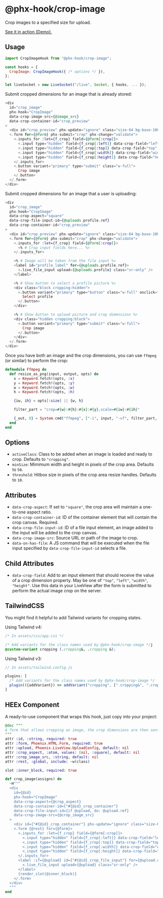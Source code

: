 # @phx-hook/crop-image

Crop images to a specified size for upload.

[See it in action (Demo).](https://phx-hook.elixir-saas.com/crop-image)

## Usage

```js
import CropImageHook from "@phx-hook/crop-image";

const hooks = {
  CropImage: CropImageHook({ /* options */ }),
};

let liveSocket = new LiveSocket("/live", Socket, { hooks, ... });
```

Submit cropped dimensions for an image that is already stored:

```heex
<div
  id="crop_image"
  phx-hook="CropImage"
  data-crop-image-src={@image_src}
  data-crop-container-id="crop_preview"
>
  <div id="crop_preview" phx-update="ignore" class="size-64 bg-base-100" />
  <.form for={@form} phx-submit="crop" phx-change="validate">
    <.inputs_for :let={f_crop} field={@form[:crop]}>
      <.input type="hidden" field={f_crop[:left]} data-crop-field="left" />
      <.input type="hidden" field={f_crop[:top]} data-crop-field="top" />
      <.input type="hidden" field={f_crop[:width]} data-crop-field="width" />
      <.input type="hidden" field={f_crop[:height]} data-crop-field="height" />
    </.inputs_for>
    <.button variant="primary" type="submit" class="w-full">
      Crop image
    </.button>
  </.form>
</div>
```

Submit cropped dimensions for an image that a user is uploading:

```heex
<div
  id="crop_image"
  phx-hook="CropImage"
  data-crop-aspect="square"
  data-crop-file-input-id={@uploads.profile.ref}
  data-crop-container-id="crop_preview"
>
  <div id="crop_preview" phx-update="ignore" class="size-64 bg-base-100" />
  <.form for={@form} phx-submit="crop" phx-change="validate">
    <.inputs_for :let={f_crop} field={@form[:crop]}>
      <% # Crop input fields here... %>
    </.inputs_for>

    <% # Image will be taken from the file input %>
    <label id="profile_label" for={@uploads.profile.ref}>
      <.live_file_input upload={@uploads.profile} class="sr-only" />
    </label>

    <% # Show button to select a profile picture %>
    <div class="block cropping:hidden">
      <.button variant="primary" type="button" class="w-full" onclick="profile_label.click()">
        Select profile
      </.button>
    </div>

    <% # Show button to upload picture and crop dimensions %>
    <div class="hidden cropping:block">
      <.button variant="primary" type="submit" class="w-full">
        Crop image
      </.button>
    </div>
  </.form>
</div>
```

Once you have both an image and the crop dimensions, you can use `ffmpeg` (or similar) to perform the crop:

```elixir
defmodule Ffmpeg do
  def resize_as_png(input, output, opts) do
    x = Keyword.fetch!(opts, :x)
    y = Keyword.fetch!(opts, :y)
    w = Keyword.fetch!(opts, :w)
    h = Keyword.fetch!(opts, :h)

    {iw, ih} = opts[:size] || {w, h}

    filter_part = "crop=#{w}:#{h}:#{x}:#{y},scale=#{iw}:#{ih}"

    {_out, 0} = System.cmd("ffmpeg", ["-i", input, "-vf", filter_part, output])
  end
end
```

## Options

* `activeClass`: Class to be added when an image is loaded and ready to crop. Defaults to `"cropping"`.
* `minSize`: Mimimum width and height in pixels of the crop area. Defaults to `50`.
* `threshold`: Hitbox size in pixels of the crop area resize handles. Defaults to `10`.

## Attributes

* `data-crop-aspect`: If set to `"square"`, the crop area will maintain a one-to-one aspect ratio.
* `data-crop-container-id`: ID of the container element that will contain the crop canvas. Required.
* `data-crop-file-input-id`: ID of a file input element, an image added to the input will be added to the crop canvas.
* `data-crop-image-src`: Source URL or path of the image to crop.
* `data-on-has-file`: A JS command that will be executed when the file input specified by `data-crop-file-input-id` selects a file.

## Child Attributes

* `data-crop-field`: Add to an input element that should receive the value of a crop dimension property. May be one of `"top"`, `"left"`, `"width"`, `"height"`. Use this data in your LiveView after the form is submitted to perform the actual image crop on the server.

## TailwindCSS

You might find it helpful to add Tailwind variants for cropping states.

Using Tailwind v4:

```css
/* In assets/css/app.css */

/* Add variants for the class names used by @phx-hook/crop-image */j
@custom-variant cropping (.cropping&, .cropping &);
```

Using Tailwind v3:

```js
// In assets/tailwind.config.js

plugins: [
  /* Add variants for the class names used by @phx-hook/crop-image */
  plugin(({addVariant}) => addVariant("cropping", [".cropping&", ".cropping &"])),
]
```

## HEEx Component

A ready-to-use component that wraps this hook, just copy into your project:

```ex
@doc """
A form that allows cropping an image, the crop dimensions are then sent on submit.
"""
attr :id, :string, required: true
attr :form, Phoenix.HTML.Form, required: true
attr :upload, Phoenix.LiveView.UploadConfig, default: nil
attr :crop_aspect, :atom, values: [nil, :square], default: nil
attr :crop_image_src, :string, default: nil
attr :rest, :global, include: ~w(class)

slot :inner_block, required: true

def crop_image(assigns) do
  ~H"""
  <div
    id={@id}
    phx-hook="CropImage"
    data-crop-aspect={@crop_aspect}
    data-crop-container-id={"#{@id}_crop_container"}
    data-crop-file-input-id={if @upload, do: @upload.ref}
    data-crop-image-src={@crop_image_src}
  >
    <div id={"#{@id}_crop_container"} phx-update="ignore" class="size-64 bg-base-100" />
    <.form {@rest} for={@form}>
      <.inputs_for :let={f_crop} field={@form[:crop]}>
        <.input type="hidden" field={f_crop[:left]} data-crop-field="left" />
        <.input type="hidden" field={f_crop[:top]} data-crop-field="top" />
        <.input type="hidden" field={f_crop[:width]} data-crop-field="width" />
        <.input type="hidden" field={f_crop[:height]} data-crop-field="height" />
      </.inputs_for>
      <label :if={@upload} id={"#{@id}_crop_file_input"} for={@upload.ref}>
        <.live_file_input upload={@upload} class="sr-only" />
      </label>
      {render_slot(@inner_block)}
    </.form>
  </div>
  """
end
